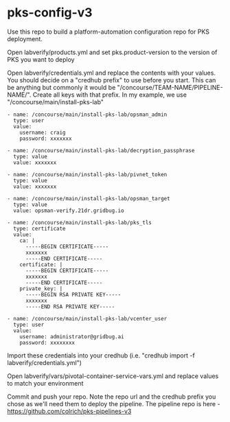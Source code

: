 # pks-config-v3

Use this repo to build a platform-automation configuration repo for PKS deployment. 

Open labverify/products.yml and set pks.product-version to the version of PKS you want to deploy

Open labverify/credentials.yml and replace the contents with your values. You should decide on a "credhub prefix" to use before you start. This can be anything but commonly it would be "/concourse/TEAM-NAME/PIPELINE-NAME/". Create all keys with that prefix. In my example, we use "/concourse/main/install-pks-lab"

```
- name: /concourse/main/install-pks-lab/opsman_admin
  type: user
  value:
    username: craig
    password: xxxxxxx
```

```
- name: /concourse/main/install-pks-lab/decryption_passphrase
  type: value
  value: xxxxxxx
```

```
- name: /concourse/main/install-pks-lab/pivnet_token
  type: value
  value: xxxxxxx

```

```
- name: /concourse/main/install-pks-lab/opsman_target
  type: value
  value: opsman-verify.21dr.gridbug.io
```

```
- name: /concourse/main/install-pks-lab/pks_tls
  type: certificate
  value: 
    ca: |
      -----BEGIN CERTIFICATE-----
      xxxxxxx
      -----END CERTIFICATE-----
    certificate: |
      -----BEGIN CERTIFICATE-----
      xxxxxxx
      -----END CERTIFICATE-----
    private_key: |
      -----BEGIN RSA PRIVATE KEY-----
      xxxxxxx
      -----END RSA PRIVATE KEY-----

```

```
- name: /concourse/main/install-pks-lab/vcenter_user
  type: user
  value:
    username: administrator@gridbug.ai
    password: xxxxxxxx

```

Import these credentials into your credhub (i.e. "credhub import -f labverify/credentials.yml")

Open labverify/vars/pivotal-container-service-vars.yml and replace values to match your environment

Commit and push your repo. Note the repo url and the credhub prefix you chose as we'll need them to deploy the pipeline. The pipeline repo is here - https://github.com/colrich/pks-pipelines-v3
